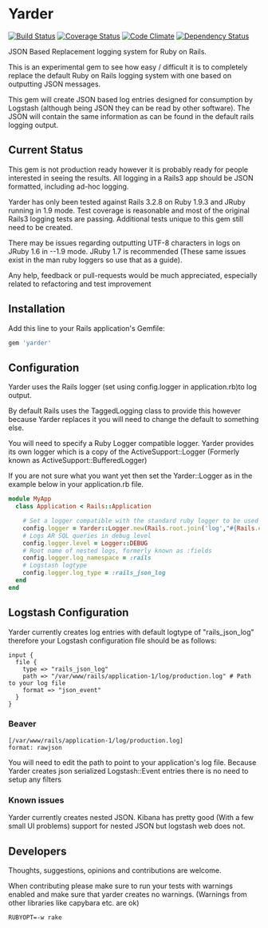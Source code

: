 # Yarder

[![Build Status](https://secure.travis-ci.org/rurounijones/yarder.png)](http://travis-ci.org/rurounijones/yarder)
[![Coverage Status](https://coveralls.io/repos/rurounijones/yarder/badge.png?branch=master)](https://coveralls.io/r/rurounijones/yarder)
[![Code Climate](https://codeclimate.com/github/rurounijones/yarder.png)](https://codeclimate.com/github/rurounijones/yarder)
[![Dependency Status](https://gemnasium.com/rurounijones/yarder.png)](https://gemnasium.com/rurounijones/yarder)

JSON Based Replacement logging system for Ruby on Rails.

This is an experimental gem to see how easy / difficult it is to completely replace the default Ruby
on Rails logging system with one based on outputting JSON messages.

This gem will create JSON based log entries designed for consumption by Logstash (although being
JSON they can be read by other software). The JSON will contain the same information as can be found
in the default rails logging output.

## Current Status

This gem is not production ready however it is probably ready for people interested in seeing the
results. All logging in a Rails3 app should be JSON formatted, including ad-hoc logging.

Yarder has only been tested against Rails 3.2.8 on Ruby 1.9.3 and JRuby running in 1.9 mode. Test
coverage is reasonable and most of the original Rails3 logging tests are passing. Additional tests
unique to this gem still need to be created.

There may be issues regarding outputting UTF-8 characters in logs on JRuby 1.6 in --1.9 mode. JRuby
1.7 is recommended (These same issues exist in the man ruby loggers so use that as a guide).

Any help, feedback or pull-requests would be much appreciated, especially related to refactoring and
test improvement

## Installation

Add this line to your Rails application's Gemfile:

```ruby
gem 'yarder'
```

## Configuration

Yarder uses the Rails logger (set using config.logger in application.rb)to log output.

By default Rails uses the TaggedLogging class to provide this however because Yarder
replaces it you will need to change the default to something else.

You will need to specify a Ruby Logger compatible logger. Yarder provides its own
logger which is a copy of the ActiveSupport::Logger (Formerly known as
ActiveSupport::BufferedLogger)

If you are not sure what you want yet then set the Yarder::Logger as in the example
below in your application.rb file.

```ruby
module MyApp
  class Application < Rails::Application

    # Set a logger compatible with the standard ruby logger to be used by Yarder
    config.logger = Yarder::Logger.new(Rails.root.join('log',"#{Rails.env}.log").to_s)
    # Logs AR SQL queries in debug level
    config.logger.level = Logger::DEBUG
    # Root name of nested logs, formerly known as :fields
    config.logger.log_namespace = :rails
    # Logstash logtype
    config.logger.log_type = :rails_json_log
  end
end
```

## Logstash Configuration

Yarder currently creates log entries with default logtype of "rails_json_log" therefore your Logstash configuration file should be as follows:

```
input {
  file {
    type => "rails_json_log"
    path => "/var/www/rails/application-1/log/production.log" # Path to your log file
    format => "json_event"
  }
}
```

### Beaver

```
[/var/www/rails/application-1/log/production.log]
format: rawjson
```

You will need to edit the path to point to your application's log file. Because Yarder creates json
serialized Logstash::Event entries there is no need to setup any filters

### Known issues

Yarder currently creates nested JSON. Kibana has pretty good (With a few small UI problems) support
for nested JSON but logstash web does not.

## Developers

Thoughts, suggestions, opinions and contributions are welcome.

When contributing please make sure to run your tests with warnings enabled and make sure that
yarder creates no warnings. (Warnings from other libraries like capybara etc. are ok)

```
RUBYOPT=-w rake
```
